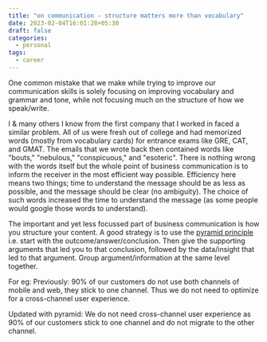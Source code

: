 ```yaml
---
title: "on communication - structure matters more than vocabulary"
date: 2023-02-04T16:01:28+05:30
draft: false
categories:
  - personal
tags:
  - career
---
```


One common mistake that we make while trying to improve our communication skills is solely focusing on improving vocabulary and grammar and tone, while not focusing much on the structure of how we speak/write.

I & many others I know from the first company that I worked in faced a similar problem. All of us were fresh out of college and had memorized words (mostly from vocabulary cards) for entrance exams like GRE, CAT, and GMAT. The emails that we wrote back then contained words like "bouts," "nebulous," "conspicuous," and "esoteric". There is nothing wrong with the words itself but the whole point of business communication is to inform the receiver in the most efficient way possible. Efficiency here means two things; time to understand the message should be as less as possible, and the message should be clear (no ambiguity). 
The choice of such words increased the time to understand the message (as some people would google those words to understand).

The important and yet less focussed part of business communication is how you structure your content. A good strategy is to use the [pyramid principle](https://medium.com/lessons-from-mckinsey/the-pyramid-principle-f0885dd3c5c7) i.e. start with the outcome/answer/conclusion. Then give the supporting arguments that led you to that conclusion, followed by the data/insight that led to that argument. Group argument/information at the same level together.

For eg: 
Previously: 90% of our customers do not use both channels of mobile and web, they stick to one channel. Thus we do not need to optimize for a cross-channel user experience. 

Updated with pyramid: We do not need cross-channel user experience as 90% of our customers stick to one channel and do not migrate to the other channel.

